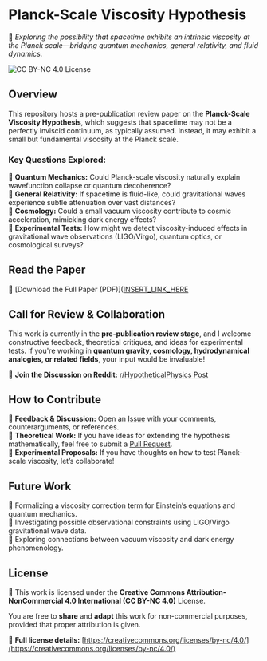 # **Planck-Scale Viscosity Hypothesis**  

🚀 *Exploring the possibility that spacetime exhibits an intrinsic viscosity at the Planck scale—bridging quantum mechanics, general relativity, and fluid dynamics.*  

![CC BY-NC 4.0 License](https://img.shields.io/badge/License-CC%20BY--NC%204.0-lightgrey.svg)  

## **Overview**  
This repository hosts a pre-publication review paper on the **Planck-Scale Viscosity Hypothesis**, which suggests that spacetime may not be a perfectly inviscid continuum, as typically assumed. Instead, it may exhibit a small but fundamental viscosity at the Planck scale.  

### **Key Questions Explored:**  
🔹 **Quantum Mechanics:** Could Planck-scale viscosity naturally explain wavefunction collapse or quantum decoherence?  
🔹 **General Relativity:** If spacetime is fluid-like, could gravitational waves experience subtle attenuation over vast distances?  
🔹 **Cosmology:** Could a small vacuum viscosity contribute to cosmic acceleration, mimicking dark energy effects?  
🔹 **Experimental Tests:** How might we detect viscosity-induced effects in gravitational wave observations (LIGO/Virgo), quantum optics, or cosmological surveys?  

## **Read the Paper**  
📄 [Download the Full Paper (PDF)]([INSERT_LINK_HERE](https://github.com/jdlongmire/PlanckViscosityHypothesis/blob/main/Viscosity_Hypothesis_Review.pdf)  

## **Call for Review & Collaboration**  
This work is currently in the **pre-publication review stage**, and I welcome constructive feedback, theoretical critiques, and ideas for experimental tests. If you're working in **quantum gravity, cosmology, hydrodynamical analogies, or related fields**, your input would be invaluable!  

📢 **Join the Discussion on Reddit:** [r/HypotheticalPhysics Post](INSERT_LINK_HERE)  

## **How to Contribute**  
🔹 **Feedback & Discussion:** Open an [Issue](https://github.com/YOUR_GITHUB/PlanckViscosityHypothesis/issues) with your comments, counterarguments, or references.  
🔹 **Theoretical Work:** If you have ideas for extending the hypothesis mathematically, feel free to submit a [Pull Request](https://github.com/YOUR_GITHUB/PlanckViscosityHypothesis/pulls).  
🔹 **Experimental Proposals:** If you have thoughts on how to test Planck-scale viscosity, let’s collaborate!  

## **Future Work**  
📌 Formalizing a viscosity correction term for Einstein’s equations and quantum mechanics.  
📌 Investigating possible observational constraints using LIGO/Virgo gravitational wave data.  
📌 Exploring connections between vacuum viscosity and dark energy phenomenology.  

## **License**  
📜 This work is licensed under the **Creative Commons Attribution-NonCommercial 4.0 International (CC BY-NC 4.0)** License.  

You are free to **share** and **adapt** this work for non-commercial purposes, provided that proper attribution is given.  

🔗 **Full license details:** [https://creativecommons.org/licenses/by-nc/4.0/](https://creativecommons.org/licenses/by-nc/4.0/)  
